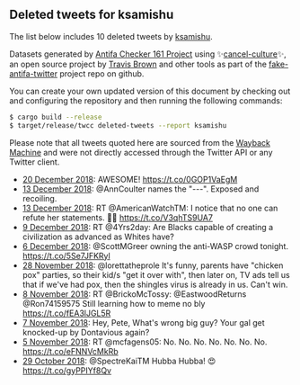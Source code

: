 ## Deleted tweets for ksamishu

The list below includes 10 deleted tweets by
[ksamishu](https://twitter.com/ksamishu).



Datasets generated by [Antifa Checker 161 Project](https://twitter.com/antifacheck161) using ✨[cancel-culture](https://github.com/travisbrown/cancel-culture)✨, an open source project by 
[Travis Brown](https://twitter.com/travisbrown) and other tools as part of the 
[fake-antifa-twitter](https://github.com/antifacheck161/fake-antifa-twitter) project repo on github.

You can create your own updated version of this document by checking out and configuring the
repository and then running the following commands:

```bash
$ cargo build --release
$ target/release/twcc deleted-tweets --report ksamishu
```

Please note that all tweets quoted here are sourced from the
[Wayback Machine](https://web.archive.org) and were not directly accessed through the Twitter API or
any Twitter client.

* [20 December 2018](https://web.archive.org/web/20181220223452/https://twitter.com/ksamishu/status/1075882252863766528): AWESOME! https://t.co/0GOP1VaEgM <!--1075882252863766528-->
* [13 December 2018](https://web.archive.org/web/20181213021815/https://twitter.com/ksamishu/status/1073039366191243264): @AnnCoulter names the "---". Exposed and recoiling. <!--1073039366191243264-->
* [13 December 2018](https://web.archive.org/web/20181213012137/https://twitter.com/ksamishu/status/1073025113954676736): RT @AmericanWatchTM: I notice that no one can refute her statements. 👌🏻 https://t.co/V3qhTS9UA7 <!--1073025113954676736-->
* [ 9 December 2018](https://web.archive.org/web/20181209093206/https://twitter.com/ksamishu/status/1071698996664635393): RT @4Yrs2day: Are Blacks capable of creating a civilization as advanced as Whites have? <!--1071698996664635393-->
* [ 6 December 2018](https://web.archive.org/web/20181206022412/https://twitter.com/ksamishu/status/1070504148477579264): @ScottMGreer owning the anti-WASP crowd tonight. https://t.co/5Se7JFKRyl <!--1070504148477579264-->
* [28 November 2018](https://web.archive.org/web/20181128194315/https://twitter.com/ksamishu/status/1067866531047137281): @lorettatheprole It's funny, parents have "chicken pox" parties, so their kid/s "get it over with", then later on, TV ads tell us that if we've had pox, then the shingles virus is already in us. Can't win. <!--1067866531047137281-->
* [ 8 November 2018](https://web.archive.org/web/20181108033321/https://twitter.com/KSamishu/status/1060374690424897537): RT @BrickoMcTossy: @EastwoodReturns @Ron74159575 Still learning how to meme no bly https://t.co/fEA3lJGL5R <!--1060374690424897537-->
* [ 7 November 2018](https://web.archive.org/web/20181107015246/https://twitter.com/KSamishu/status/1059986989938827265): Hey, Pete, What's wrong big guy? Your gal get knocked-up by Dontavious again? <!--1059986989938827265-->
* [ 5 November 2018](https://web.archive.org/web/20181105213345/https://twitter.com/KSamishu/status/1059559418382217217): RT @mcfagens05: No. No. No. No. No. No. No. https://t.co/eFNNVcMkRb <!--1059559418382217217-->
* [29 October 2018](https://web.archive.org/web/20181029233155/https://twitter.com/KSamishu/status/1057052440959311873): @SpectreKaiTM Hubba Hubba! 😍 https://t.co/gyPPIYf8Qv <!--1057052440959311873-->
